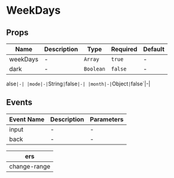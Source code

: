 # WeekDays

## Props

<!-- @vuese:WeekDays:props:start -->

| Name     | Description | Type      | Required | Default |
| -------- | ----------- | --------- | -------- | ------- |
| weekDays | -           | `Array`   | `true`   | -       |
| dark     | -           | `Boolean` | `false`  | -       |

<!-- @vuese:WeekDays:props:end -->

alse`|-| |mode|-|`String`|`false`|-| |month|-|`Object`|`false`|-|

<!-- @vuese:YearMonthSelector:props:end -->

## Events

<!-- @vuese:YearMonthSelector:events:start -->

| Event Name | Description | Parameters |
| ---------- | ----------- | ---------- |
| input      | -           | -          |
| back       | -           | -          |

<!-- @vuese:YearMonthSelector:events:end -->

| ers          |
| ------------ |
| change-range | - | - |

<!-- @vuese:RangeShortcuts:events:end -->
